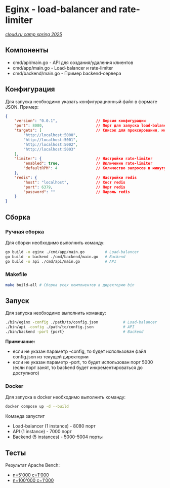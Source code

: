 # Eginx - load-balancer and rate-limiter
*[cloud.ru camp spring 2025](https://github.com/Go-Cloud-Camp/test-assignment)*

## Компоненты 

- cmd/api/main.go - API для создания/удаления клиентов
- сmd/app/main.go - Load-balancer и rate-limiter
- cmd/backend/main.go - Пример backend-сервера

## Конфигурация 

Для запуска необходимо указать конфигурационный файл в формате JSON. Пример:

```json
{
    "version": "0.0.1",                 // Версия конфигурации
    "port": 8080,                       // Порт для запуска load-balancer
    "targets": [                        // Список для проксирования, можно изменять не выключая load-balancer   
        "http://localhost:5000",
        "http://localhost:5001",
        "http://localhost:5002",
        "http://localhost:5003"
    ],
    "limiter": {                        // Настройки rate-limiter
        "enabled": true,                // Включение rate-limiter
        "defaultRPM": 4                 // Количество запросов в минуту для всех клиентов
    },
    "redis": {                          // Настройки redis
        "host": "localhost",            // Хост redis
        "port": 6379,                   // Порт redis
        "password": ""                  // Пароль redis
    }
}
```


## Сборка 


### Ручная сборка
Для сборки необходимо выполнить команду:


```bash
go build -o eginx ./cmd/app/main.go         # Load-balancer
go build -o backend ./cmd/backend/main.go   # Backend
go build -o api ./cmd/api/main.go           # API
```

### Makefile

```bash
make build-all # Сборка всех компонентов в директорию bin
```


## Запуск 

Для запуска необходимо выполнить команду:

```bash
./bin/eginx -config ./path/to/config.json           # Load-balancer
./bin/api -config ./path/to/config.json             # API
./bin/backend -port {port}                          # Backend
```
**Примечание:**
- если не указан параметр -config, то будет использован файл config.json из текущей директории 
- если не указан параметр -port, то будет использован порт 5000 (если порт занят, то backend будет инкрементироваться до доступного)

### Docker

Для звпуска в docker необходимо выполнить команду:

```bash
docker compose up -d --build
```

Команда запустит 
- Load-balancer (1 instance) - 8080 порт
- API (1 instance) - 7000 порт
- Backend (5 instances) - 5000-5004 порты


## Тесты

Результат Apache Bench: 
- [n=5'000 c=1'000](./tests/apache-bench/n5000c1000.log)
- [n=100'000 c=1'000](./tests/apache-bench/n100000c1000.log)